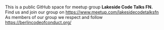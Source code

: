 This is a public GitHub space for meetup group **Lakeside Code Talks FN.**  
Find us and join our group on https://www.meetup.com/lakesidecodetalksfn  
As members of our group we respect and follow https://berlincodeofconduct.org/
